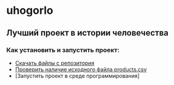 # uhogorlo
## Лучший проект в истории человечества
### Как установить и запустить проект:
- [Скачать файлы с репозитория](https://github.com/apppchi/uhogorlo/tree/main)
- [Проверить наличие исходного файла products.csv](https://drive.google.com/file/d/1V83nzkCu4F4_sgd0FU9qL4H8dqtJuDf3/view)
- [Запустить проект в среде программирования]
